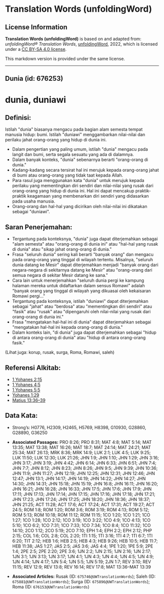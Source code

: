 # Translation Words (unfoldingWord)

## License Information

**Translation Words (unfoldingWord)** is based on and adapted from: _unfoldingWord® Translation Words_, [unfoldingWord](https://unfoldingword.org/utw), 2022, which is licensed under a [CC BY-SA 4.0 license](https://creativecommons.org/licenses/by-sa/4.0/legalcode.en).

This markdown version is provided under the same license.



--------------------------------

## Dunia (id: 676253)

dunia, duniawi
==============

Definisi:
---------

Istilah "dunia" biasanya mengacu pada bagian alam semesta tempat manusia hidup: bumi. Istilah "duniawi" menggambarkan nilai\-nilai dan perilaku jahat orang\-orang yang hidup di dunia ini.

* Dalam pengertian yang paling umum, istilah "dunia" mengacu pada langit dan bumi, serta segala sesuatu yang ada di dalamnya.
* Dalam banyak konteks, "dunia" sebenarnya berarti "orang\-orang di dunia."
* Kadang\-kadang secara tersirat hal ini merujuk kepada orang\-orang jahat di bumi atau orang\-orang yang tidak taat kepada Allah.
* Para rasul juga menggunakan kata "dunia" untuk merujuk kepada perilaku yang mementingkan diri sendiri dan nilai\-nilai yang rusak dari orang\-orang yang hidup di dunia ini. Hal ini dapat mencakup praktik\-praktik keagamaan yang membenarkan diri sendiri yang didasarkan pada usaha manusia.
* Orang\-orang dan hal\-hal yang dicirikan oleh nilai\-nilai ini dikatakan sebagai "duniawi".

Saran Penerjemahan:
-------------------

* Tergantung pada konteksnya, "dunia" juga dapat diterjemahkan sebagai "alam semesta" atau "orang\-orang di dunia ini" atau "hal\-hal yang rusak di dunia" atau "sikap jahat orang\-orang di dunia."
* Frasa "seluruh dunia" sering kali berarti "banyak orang" dan mengacu pada orang\-orang yang tinggal di wilayah tertentu. Misalnya, "seluruh dunia datang ke Mesir" dapat diterjemahkan menjadi "banyak orang dari negara\-negara di sekitarnya datang ke Mesir" atau "orang\-orang dari semua negara di sekitar Mesir datang ke sana."
* Cara lain untuk menerjemahkan "seluruh dunia pergi ke kampung halaman mereka untuk didaftarkan dalam sensus Romawi" adalah "banyak orang yang tinggal di wilayah yang dikuasai oleh kekaisaran Romawi pergi..."
* Tergantung pada konteksnya, istilah "duniawi" dapat diterjemahkan sebagai "jahat" atau "berdosa" atau "mementingkan diri sendiri" atau "fasik" atau "rusak" atau "dipengaruhi oleh nilai\-nilai yang rusak dari orang\-orang di dunia ini."
* Frasa "mengatakan hal\-hal ini di dunia" dapat diterjemahkan sebagai "mengatakan hal\-hal ini kepada orang\-orang di dunia."
* Dalam konteks lain, "di dunia" juga dapat diterjemahkan sebagai "hidup di antara orang\-orang di dunia" atau "hidup di antara orang\-orang fasik."

(Lihat juga: korup, rusak, surga, Roma, Romawi, saleh)

Referensi Alkitab:
------------------

* [1 Yohanes 2:15](https://ref.ly/1John0:0)
* [1 Yohanes 4:5](https://ref.ly/1John0:0)
* [1 Yohanes 5:5](https://ref.ly/1John0:0)
* [Yohanes 1:29](https://ref.ly/John1:29)
* [Matius 13:36–39](https://ref.ly/Matt13:36-Matt13:39)

Data Kata:
----------

* Strong’s: H0776, H2309, H2465, H5769, H8398, G10930, G28860, G28890, G36250

* **Associated Passages:** PRO 8:26; PRO 8:31; MAT 4:8; MAT 5:14; MAT 13:35; MAT 13:38; MAT 16:26; MAT 18:7; MAT 24:14; MAT 24:21; MAT 25:34; MAT 26:13; MRK 8:36; MRK 14:9; LUK 2:1; LUK 4:5; LUK 9:25; LUK 11:50; LUK 12:30; LUK 21:26; JHN 1:9; JHN 1:10; JHN 1:29; JHN 3:16; JHN 3:17; JHN 3:19; JHN 4:42; JHN 6:14; JHN 6:33; JHN 6:51; JHN 7:4; JHN 7:7; JHN 8:12; JHN 8:23; JHN 8:26; JHN 9:5; JHN 9:39; JHN 10:36; JHN 11:9; JHN 11:27; JHN 12:19; JHN 12:25; JHN 12:31; JHN 12:46; JHN 12:47; JHN 13:1; JHN 14:17; JHN 14:19; JHN 14:22; JHN 14:27; JHN 14:30; JHN 14:31; JHN 15:18; JHN 15:19; JHN 16:8; JHN 16:11; JHN 16:20; JHN 16:21; JHN 16:28; JHN 16:33; JHN 17:5; JHN 17:6; JHN 17:9; JHN 17:11; JHN 17:13; JHN 17:14; JHN 17:15; JHN 17:16; JHN 17:18; JHN 17:21; JHN 17:23; JHN 17:24; JHN 17:25; JHN 18:20; JHN 18:36; JHN 18:37; JHN 21:25; ACT 11:28; ACT 17:6; ACT 17:24; ACT 17:31; ACT 19:27; ACT 24:5; ROM 1:8; ROM 1:20; ROM 3:6; ROM 3:19; ROM 4:13; ROM 5:12; ROM 5:13; ROM 10:18; ROM 11:12; ROM 11:15; 1CO 1:20; 1CO 1:21; 1CO 1:27; 1CO 1:28; 1CO 2:12; 1CO 3:19; 1CO 3:22; 1CO 4:9; 1CO 4:13; 1CO 5:10; 1CO 6:2; 1CO 7:31; 1CO 7:33; 1CO 7:34; 1CO 8:4; 1CO 11:32; 1CO 14:10; 2CO 1:12; 2CO 5:19; 2CO 7:10; EPH 1:4; EPH 2:2; EPH 2:12; PHP 2:15; COL 1:6; COL 2:8; COL 2:20; 1TI 1:15; 1TI 3:16; 1TI 4:7; 1TI 6:7; 1TI 6:20; TIT 2:12; HEB 1:6; HEB 2:5; HEB 4:3; HEB 9:26; HEB 10:5; HEB 11:7; HEB 11:38; JAS 1:27; JAS 2:5; JAS 3:6; JAS 4:4; 1PE 1:20; 1PE 5:9; 2PE 1:4; 2PE 2:5; 2PE 2:20; 2PE 3:6; 1JN 2:2; 1JN 2:15; 1JN 2:16; 1JN 2:17; 1JN 3:1; 1JN 3:13; 1JN 3:17; 1JN 4:1; 1JN 4:3; 1JN 4:4; 1JN 4:5; 1JN 4:9; 1JN 4:14; 1JN 4:17; 1JN 5:4; 1JN 5:5; 1JN 5:19; 2JN 1:7; REV 3:10; REV 11:15; REV 12:9; REV 13:8; REV 16:14; REV 17:8; MAT 13:36–MAT 13:39
* **Associated Articles:** Rusak (ID: `675746@UWTranslationWords`); Saleh (ID: `675881@UWTranslationWords`); Surga (ID: `675896@UWTranslationWords`); Roma (ID: `676153@UWTranslationWords`)

